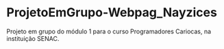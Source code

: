 # ProjetoEmGrupo-Webpag_Nayzices
Projeto em grupo do módulo 1 para o curso Programadores Cariocas, na instituição SENAC.
